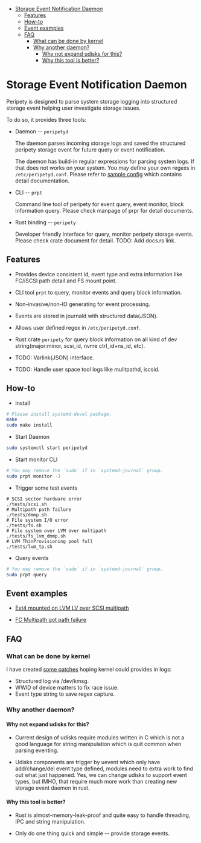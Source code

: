 <!-- vim-markdown-toc GFM -->

* [Storage Event Notification Daemon](#storage-event-notification-daemon)
    * [Features](#features)
    * [How-to](#how-to)
    * [Event examples](#event-examples)
    * [FAQ](#faq)
        * [What can be done by kernel](#what-can-be-done-by-kernel)
        * [Why another daemon?](#why-another-daemon)
            * [Why not expand udisks for this?](#why-not-expand-udisks-for-this)
            * [Why this tool is better?](#why-this-tool-is-better)

<!-- vim-markdown-toc -->

# Storage Event Notification Daemon

Peripety is designed to parse system storage logging into structured storage
event helping user investigate storage issues.

To do so, it provides three tools:
 * Daemon -- `peripetyd`

   The daemon parses incoming storage logs and saved the structured
   peripety storage event for future query or event notification.

   The daemon has build-in regular expressions for parsing system logs. If
   that does not works on your system. You may define your own regexs in
   `/etc/peripetyd.conf`. Please refer to [sample config][4] which
   contains detail documentation.

 * CLI -- `prpt`

   Command line tool of peripety for event query, event monitor, block
   information query. Please check manpage of prpr for detail documents.

 * Rust binding -- `peripety`

   Developer friendly interface for query, monitor peripety storage events.
   Please check crate document for detail. TODO: Add docs.rs link.

## Features

 * Provides device consistent id, event type and extra information like
   FC/iSCSI path detail and FS mount point.

 * CLI tool `prpt` to query, monitor events and query block information.

 * Non-invasive/non-IO generating for event processing.

 * Events are stored in journald with structured data(JSON).

 * Allows user defined regex in `/etc/peripetyd.conf`.

 * Rust crate `peripety` for query block information on all kind of dev
   string(major:minor, scsi_id, nvme ctrl_id+ns_id, etc).

 * TODO: Varlink(JSON) interface.

 * TODO: Handle user space tool logs like mulitpathd, iscsid.

## How-to

 * Install

```bash
# Please install systemd-devel package.
make
sudo make install
```

 * Start Daemon

```bash
sudo systemctl start peripetyd
```

 * Start monitor CLI

```bash
# You may remove the `sudo` if in `systemd-journal` group.
sudo prpt monitor -J
```

 * Trigger some test events

```
# SCSI sector hardware error
./tests/scsi.sh
# Multipath path failure
./tests/dmmp.sh
# File system I/O error
./tests/fs.sh
# File system over LVM over multipath
./tests/fs_lvm_dmmp.sh
# LVM ThinProvisioning pool full
./tests/lvm_tp.sh
```

 * Query events

```bash
# You may remove the `sudo` if in `systemd-journal` group.
sudo prpt query
```

## Event examples

* [Ext4 mounted on LVM LV over SCSI multipath][2]

* [FC Multipath got path failure][3]

## FAQ

### What can be done by kernel
I have created [some patches][1] hoping kernel could provides in logs:
 * Structured log via /dev/kmsg.
 * WWID of device matters to fix race issue.
 * Event type string to save regex capture.

### Why another daemon?

#### Why not expand udisks for this?

 * Current design of udisks require modules written in C which is not a good
   language for string manipulation which is quit common when parsing eventing.

 * Udisks components are trigger by uevent which only have add/change/del
   event type defined, modules need to extra work to find out what just
   happened. Yes, we can change udisks to support event types, but IMHO, that
   require much more work than creating new storage event daemon in rust.

#### Why this tool is better?

 * Rust is almost-memory-leak-proof and quite easy to handle threading, IPC and
   string manipulation.

 * Only do one thing quick and simple -- provide storage events.

[1]: https://github.com/cathay4t/linux/commits/structured_log
[2]: https://github.com/cathay4t/peripety/blob/master/examples/fs/ext4_mount_lv_mpath_scsi.json
[3]: https://github.com/cathay4t/peripety/blob/master/examples/mpath/mpath_fc_path_offline.json
[4]: https://github.com/cathay4t/peripety/blob/master/etc/peripetyd.conf
